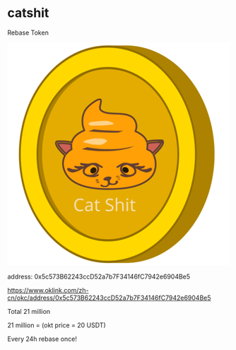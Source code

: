 # catshit

Rebase Token

![image](cs.svg)

address:
0x5c573B62243ccD52a7b7F34146fC7942e6904Be5

https://www.oklink.com/zh-cn/okc/address/0x5c573B62243ccD52a7b7F34146fC7942e6904Be5

Total 21 million

21 million = (okt price = 20 USDT)


Every 24h rebase once!
